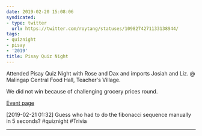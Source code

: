 ```yaml
---
date: 2019-02-20 15:08:06
syndicated:
- type: twitter
  url: https://twitter.com/roytang/statuses/1098274271133138944/
tags:
- quiznight
- pisay
- '2019'
title: Pisay Quiz Night
---
```


Attended Pisay Quiz Night with Rose and Dax and imports Josiah and Liz. @ Malingap Central Food Hall, Teacher's Village.

We did not win because of challenging grocery prices round.

[Event page](https://www.facebook.com/pshsnaa/posts/807339199621136)

<time id="1098274271133138944">[2019-02-21 01:32] </time> Guess who had to do the fibonacci sequence manually in 5 seconds? #quiznight #Trivia

---